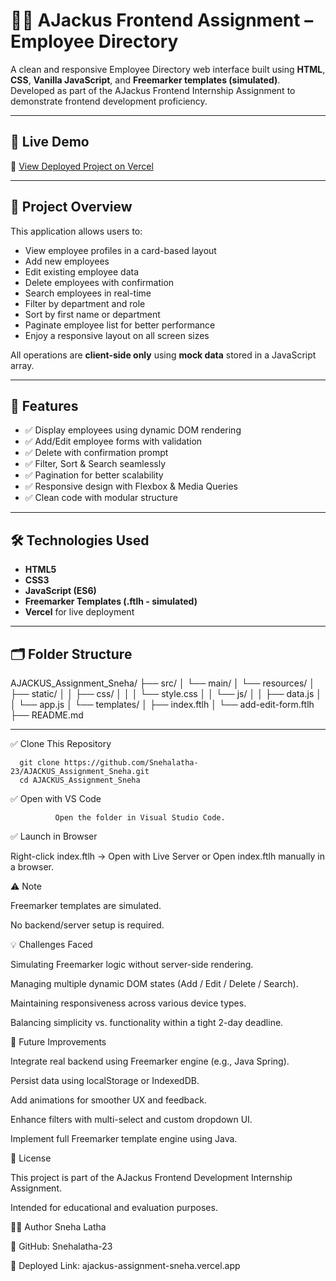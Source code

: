 
# 👩‍💼 AJackus Frontend Assignment – Employee Directory

A clean and responsive Employee Directory web interface built using **HTML**, **CSS**, **Vanilla JavaScript**, and **Freemarker templates (simulated)**. Developed as part of the AJackus Frontend Internship Assignment to demonstrate frontend development proficiency.

---

## 🚀 Live Demo

🔗 [View Deployed Project on Vercel](https://vercel.com/snehalathas-projects/ajackus-assignment-sneha)

---

## 📌 Project Overview

This application allows users to:

- View employee profiles in a card-based layout
- Add new employees
- Edit existing employee data
- Delete employees with confirmation
- Search employees in real-time
- Filter by department and role
- Sort by first name or department
- Paginate employee list for better performance
- Enjoy a responsive layout on all screen sizes

All operations are **client-side only** using **mock data** stored in a JavaScript array.

---

## 🧩 Features

- ✅ Display employees using dynamic DOM rendering  
- ✅ Add/Edit employee forms with validation  
- ✅ Delete with confirmation prompt  
- ✅ Filter, Sort & Search seamlessly  
- ✅ Pagination for better scalability  
- ✅ Responsive design with Flexbox & Media Queries  
- ✅ Clean code with modular structure  

---

## 🛠️ Technologies Used

- **HTML5**
- **CSS3**
- **JavaScript (ES6)**
- **Freemarker Templates (.ftlh - simulated)**
- **Vercel** for live deployment

---

## 🗂️ Folder Structure

AJACKUS_Assignment_Sneha/
├── src/
│ └── main/
│ └── resources/
│ ├── static/
│ │ ├── css/
│ │ │ └── style.css
│ │ └── js/
│ │ ├── data.js
│ │ └── app.js
│ └── templates/
│ ├── index.ftlh
│ └── add-edit-form.ftlh
├── README.md


---

✅ Clone This Repository

      git clone https://github.com/Snehalatha-23/AJACKUS_Assignment_Sneha.git
      cd AJACKUS_Assignment_Sneha

✅ Open with VS Code

              Open the folder in Visual Studio Code.

      
✅ Launch in Browser

Right-click index.ftlh → Open with Live Server
                  or
Open index.ftlh manually in a browser.


⚠️ Note


Freemarker templates are simulated.

No backend/server setup is required.



💡 Challenges Faced


Simulating Freemarker logic without server-side rendering.

Managing multiple dynamic DOM states (Add / Edit / Delete / Search).

Maintaining responsiveness across various device types.

Balancing simplicity vs. functionality within a tight 2-day deadline.



🚀 Future Improvements


Integrate real backend using Freemarker engine (e.g., Java Spring).

Persist data using localStorage or IndexedDB.

Add animations for smoother UX and feedback.

Enhance filters with multi-select and custom dropdown UI.

Implement full Freemarker template engine using Java.



📜 License


This project is part of the AJackus Frontend Development Internship Assignment.

Intended for educational and evaluation purposes.



👩‍💻 Author
Sneha Latha

🔗 GitHub: Snehalatha-23

🔗 Deployed Link: ajackus-assignment-sneha.vercel.app
